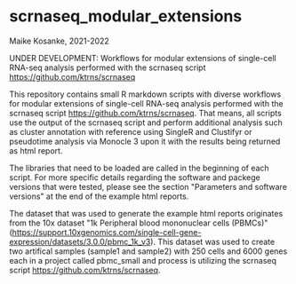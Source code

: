 # scrnaseq_modular_extensions
Maike Kosanke, 2021-2022

UNDER DEVELOPMENT: Workflows for modular extensions of single-cell RNA-seq analysis performed with the scrnaseq script https://github.com/ktrns/scrnaseq 

This repository contains small R markdown scripts with diverse workflows for modular extensions of single-cell RNA-seq analysis performed with the scrnaseq script https://github.com/ktrns/scrnaseq. That means, all scripts use the output of the scrnaseq script and perform additional analysis such as cluster annotation with reference using SingleR and Clustifyr or pseudotime analysis via Monocle 3 upon it with the results being returned as html report.  

The libraries that need to be loaded are called in the beginning of each script.
For more specific details regarding the software and packege versions that were tested, please see the section "Parameters and software versions" at the end of the example html reports.

The dataset that was used to generate the example html reports originates from the 10x dataset "1k Peripheral blood mononuclear cells (PBMCs)" (https://support.10xgenomics.com/single-cell-gene-expression/datasets/3.0.0/pbmc_1k_v3). This dataset was used to create two artifical samples (sample1 and sample2) with 250 cells and 6000 genes each in a project called pbmc_small and process is utilizing the scrnaseq script https://github.com/ktrns/scrnaseq.

